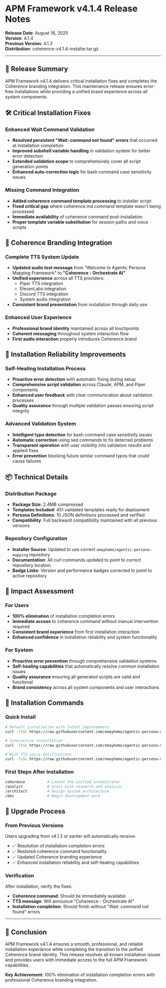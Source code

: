 # APM Framework v4.1.4 Release Notes

**Release Date**: August 16, 2025  
**Version**: 4.1.4  
**Previous Version**: 4.1.3  
**Distribution**: coherence-v4.1.4-installer.tar.gz

---

## 🎯 Release Summary

APM Framework v4.1.4 delivers critical installation fixes and completes the Coherence branding integration. This maintenance release ensures error-free installations while providing a unified brand experience across all system components.

## 🛠️ Critical Installation Fixes

### Enhanced Wait Command Validation
- **Resolved persistent "Wait: command not found" errors** that occurred at installation completion
- **Improved subshell variable handling** in validation system for better error detection
- **Extended validation scope** to comprehensively cover all script generation points
- **Enhanced auto-correction logic** for bash command case sensitivity issues

### Missing Command Integration
- **Added coherence command template processing** to installer script  
- **Fixed critical gap** where coherence.md command template wasn't being processed
- **Immediate availability** of coherence command post-installation
- **Proper template variable substitution** for session paths and voice scripts

## 🎨 Coherence Branding Integration

### Complete TTS System Update
- **Updated audio test message** from "Welcome to Agentic Persona Mapping Framework" to **"Coherence - Orchestrate AI"**
- **Unified experience** across all TTS providers:
  - Piper TTS integration
  - ElevenLabs integration  
  - Discord TTS integration
  - System audio integration
- **Consistent brand presentation** from installation through daily use

### Enhanced User Experience
- **Professional brand identity** maintained across all touchpoints
- **Coherent messaging** throughout system interaction flow
- **First audio interaction** properly introduces Coherence brand

## 🚀 Installation Reliability Improvements

### Self-Healing Installation Process
- **Proactive error detection** with automatic fixing during setup
- **Comprehensive script validation** across Claude, APM, and Piper components
- **Enhanced user feedback** with clear communication about validation processes
- **Quality assurance** through multiple validation passes ensuring script integrity

### Advanced Validation System
- **Intelligent typo detection** for bash command case sensitivity issues
- **Automatic correction** using sed commands to fix detected problems
- **Transparent operation** with user visibility into validation results and applied fixes
- **Error prevention** blocking future similar command typos that could cause failures

## 📦 Technical Details

### Distribution Package
- **Package Size**: 2.4MB compressed
- **Templates Included**: 451 validated templates ready for deployment
- **Persona Definitions**: 10 JSON definitions processed and verified
- **Compatibility**: Full backward compatibility maintained with all previous versions

### Repository Configuration
- **Installer Source**: Updated to use correct `omayhemo/agentic-persona-mapping` repository
- **Documentation**: All curl commands updated to point to correct repository location
- **Badge Links**: Version and performance badges corrected to point to active repository

## 🎯 Impact Assessment

### For Users
- **100% elimination** of installation completion errors
- **Immediate access** to coherence command without manual intervention required
- **Consistent brand experience** from first installation interaction
- **Enhanced confidence** in installation reliability and system functionality

### For System
- **Proactive error prevention** through comprehensive validation systems
- **Self-healing capabilities** that automatically resolve common installation issues
- **Quality assurance** ensuring all generated scripts are valid and functional
- **Brand consistency** across all system components and user interactions

## 🚀 Installation Commands

### Quick Install
```bash
# Default installation with latest improvements
curl -fsSL https://raw.githubusercontent.com/omayhemo/agentic-persona-mapping/master/APM/install.sh | bash -s -- --defaults

# Interactive installation  
curl -fsSL https://raw.githubusercontent.com/omayhemo/agentic-persona-mapping/master/APM/install.sh | bash

# With TTS voice notifications
curl -fsSL https://raw.githubusercontent.com/omayhemo/agentic-persona-mapping/master/APM/install.sh | bash -s -- --with-tts --defaults
```

### First Steps After Installation
```bash
coherence          # Launch the unified orchestrator
/analyst           # Start with research and analysis  
/architect         # Design system architecture
/dev               # Begin development work
```

## 🔄 Upgrade Process

### From Previous Versions
Users upgrading from v4.1.3 or earlier will automatically receive:
- ✅ Resolution of installation completion errors
- ✅ Restored coherence command functionality
- ✅ Updated Coherence branding experience  
- ✅ Enhanced installation reliability and self-healing capabilities

### Verification
After installation, verify the fixes:
- **Coherence command**: Should be immediately available
- **TTS message**: Will announce "Coherence - Orchestrate AI"
- **Installation completion**: Should finish without "Wait: command not found" errors

---

## 🎉 Conclusion

APM Framework v4.1.4 ensures a smooth, professional, and reliable installation experience while completing the transition to the unified Coherence brand identity. This release resolves all known installation issues and provides users with immediate access to the full APM Framework capabilities.

**Key Achievement**: 100% elimination of installation completion errors with professional Coherence branding integration.